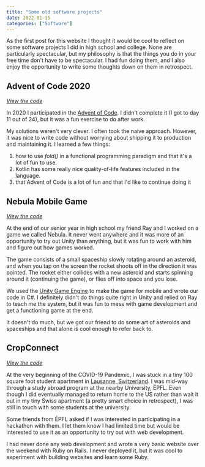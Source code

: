 ```yaml
---
title: "Some old software projects"
date: 2022-01-15
categories: ["Software"]
---
```


As the first post for this website I thought it would be cool to reflect on some software projects I did in high school and college. None are particularly spectacular, but my philosophy is that the things you do in your free time don't have to be spectacular. I had fun doing them, and I also enjoy the opportunity to write some thoughts down on them in retrospect.

## Advent of Code 2020

_[View the code](https://github.com/simon-duchastel/advent-of-code-2020)_

In 2020 I participated in the [Advent of Code](https://adventofcode.com/2021/about). I didn't complete it (I got to day 11 out of 24), but it was a fun exercise to do after work.

My solutions weren't very clever. I often took the naive approach. However, it was nice to write code without worrying about shipping it to production and maintaining it. I learned a few things:
1. how to use _fold()_ in a functional programming paradigm and that it's a lot of fun to use.
2. Kotlin has some really nice quality-of-life features included in the language.
3. that Advent of Code is a lot of fun and that I'd like to continue doing it

## Nebula Mobile Game

_[View the code](https://github.com/ray-fung/Nebula)_

At the end of our senior year in high school my friend Ray and I worked on a game we called Nebula. It never went anywhere and it was more of an opportunity to try out Unity than anything, but it was fun to work with him and figure out how games worked.

The game consists of a small spaceship slowly rotating around an asteroid, and when you tap on the screen the rocket shoots off in the direction it was pointed. The rocket either collides with a new asteroid and starts spinning around it (continuing the game), or flies off into space and you lose.

We used the [Unity Game Engine](https://unity.com) to make the game for mobile and wrote our code in C#. I definitely didn't do things quite right in Unity and relied on Ray to teach me the system, but it was fun to mess with game development and get a functioning game at the end.

It doesn't do much, but we got our friend to do some art of asteroids and spaceships and that alone is cool enough to refer back to.

## CropConnect

_[View the code](https://github.com/simon-duchastel/cropconnect)_

At the very beginning of the COVID-19 Pandemic, I was stuck in a tiny 100 square foot student apartment in [Lausanne, Switzerland](https://en.wikipedia.org/wiki/Lausanne). I was mid-way through a study abroad program at the nearby University, ÉPFL. Even though I did eventually managed to return home to the US rather than wait it out in my tiny Swiss apartment (a pretty smart choice in retrospect), I was still in touch with some students at the university.

Some friends from ÉPFL asked if I was interested in participating in a hackathon with them. I let them know I had limited time but would be interested to use it as an opportunity to try out with web development.

I had never done any web development and wrote a very basic website over the weekend with Ruby on Rails. I never deployed it, but it was cool to experiment with building websites and learn some Ruby.